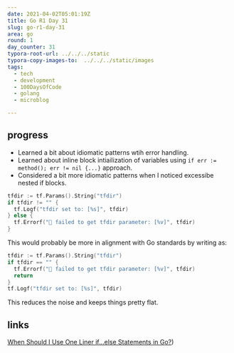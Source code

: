 ```yaml
---
date: 2021-04-02T05:01:19Z
title: Go R1 Day 31
slug: go-r1-day-31
area: go
round: 1
day_counter: 31
typora-root-url: ../../../static
typora-copy-images-to:  ../../../static/images
tags:
  - tech
  - development
  - 100DaysOfCode
  - golang
  - microblog

---
```


## progress

- Learned a bit about idiomatic patterns wtih error handling.
- Learned about inline block intiailization of variables using `if err := method(); err != nil {...}` approach.
- Considered a bit more idiomatic patterns when I noticed excessibe nested if blocks.

```go
tfdir := tf.Params().String("tfdir")
if tfdir != "" {
  tf.Logf("tfdir set to: [%s]", tfdir)
} else {
  tf.Errorf("🧪 failed to get tfdir parameter: [%v]", tfdir)
}
```

This would probably be more in alignment with Go standards by writing as:

```go
tfdir := tf.Params().String("tfdir")
if tfdir == "" {
  tf.Errorf("🧪 failed to get tfdir parameter: [%v]", tfdir)
  return
}
tf.Logf("tfdir set to: [%s]", tfdir)
```

This reduces the noise and keeps things pretty flat.

## links

[When Should I Use One Liner if...else Statements in Go?](https://www.calhoun.io/one-liner-if-statements-with-errors/))
